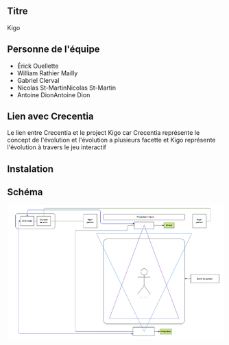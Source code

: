 ## Titre
Kigo
## Personne de l'équipe
- Érick Ouellette
- William Rathier Mailly
- Gabriel Clerval
- Nicolas St-MartinNicolas St-Martin
- Antoine DionAntoine Dion
## Lien avec Crecentia
Le lien entre Crecentia et le project Kigo car Crecentia représente le concept de l'évolution et l'évolution a plusieurs facette et Kigo représente l'évolution à travers le jeu interactif

## Instalation

## Schéma


![image](image/kigo_plantation.png)

